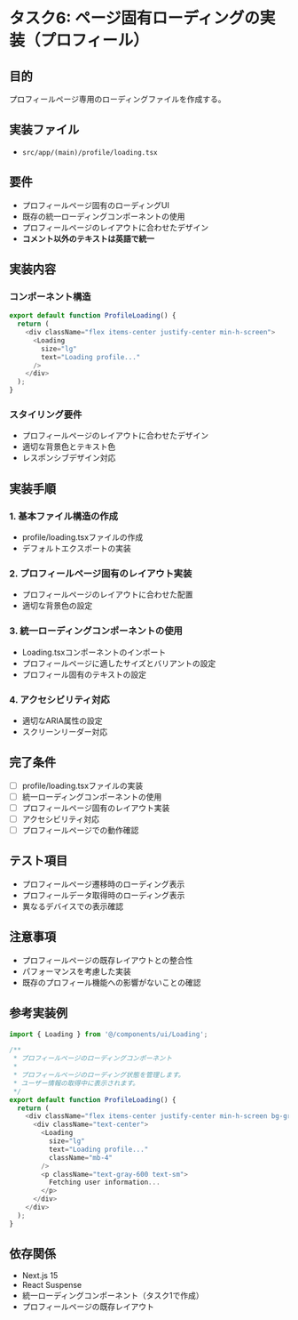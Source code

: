 # タスク6: ページ固有ローディングの実装（プロフィール）

## 目的
プロフィールページ専用のローディングファイルを作成する。

## 実装ファイル
- `src/app/(main)/profile/loading.tsx`

## 要件
- プロフィールページ固有のローディングUI
- 既存の統一ローディングコンポーネントの使用
- プロフィールページのレイアウトに合わせたデザイン
- **コメント以外のテキストは英語で統一**

## 実装内容

### コンポーネント構造
```typescript
export default function ProfileLoading() {
  return (
    <div className="flex items-center justify-center min-h-screen">
      <Loading 
        size="lg" 
        text="Loading profile..." 
      />
    </div>
  );
}
```

### スタイリング要件
- プロフィールページのレイアウトに合わせたデザイン
- 適切な背景色とテキスト色
- レスポンシブデザイン対応

## 実装手順

### 1. 基本ファイル構造の作成
- profile/loading.tsxファイルの作成
- デフォルトエクスポートの実装

### 2. プロフィールページ固有のレイアウト実装
- プロフィールページのレイアウトに合わせた配置
- 適切な背景色の設定

### 3. 統一ローディングコンポーネントの使用
- Loading.tsxコンポーネントのインポート
- プロフィールページに適したサイズとバリアントの設定
- プロフィール固有のテキストの設定

### 4. アクセシビリティ対応
- 適切なARIA属性の設定
- スクリーンリーダー対応

## 完了条件
- [ ] profile/loading.tsxファイルの実装
- [ ] 統一ローディングコンポーネントの使用
- [ ] プロフィールページ固有のレイアウト実装
- [ ] アクセシビリティ対応
- [ ] プロフィールページでの動作確認

## テスト項目
- プロフィールページ遷移時のローディング表示
- プロフィールデータ取得時のローディング表示
- 異なるデバイスでの表示確認

## 注意事項
- プロフィールページの既存レイアウトとの整合性
- パフォーマンスを考慮した実装
- 既存のプロフィール機能への影響がないことの確認

## 参考実装例
```typescript
import { Loading } from '@/components/ui/Loading';

/**
 * プロフィールページのローディングコンポーネント
 * 
 * プロフィールページのローディング状態を管理します。
 * ユーザー情報の取得中に表示されます。
 */
export default function ProfileLoading() {
  return (
    <div className="flex items-center justify-center min-h-screen bg-gray-50">
      <div className="text-center">
        <Loading 
          size="lg" 
          text="Loading profile..." 
          className="mb-4"
        />
        <p className="text-gray-600 text-sm">
          Fetching user information...
        </p>
      </div>
    </div>
  );
}
```

## 依存関係
- Next.js 15
- React Suspense
- 統一ローディングコンポーネント（タスク1で作成）
- プロフィールページの既存レイアウト 